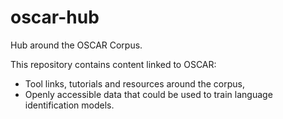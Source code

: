 # oscar-hub

Hub around the OSCAR Corpus. 

This repository contains content linked to OSCAR: 

- Tool links, tutorials and resources around the corpus,
- Openly accessible data that could be used to train language identification models.
